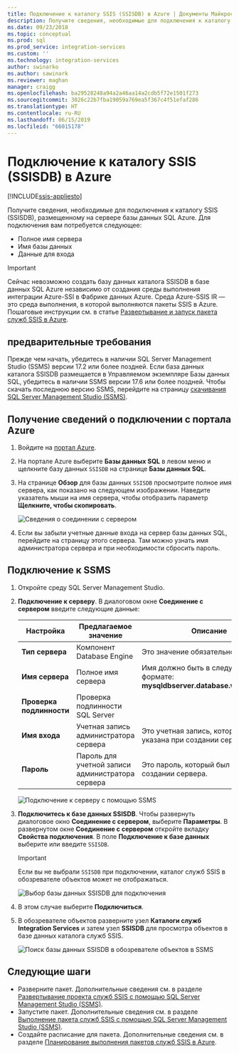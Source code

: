 ```yaml
---
title: Подключение к каталогу SSIS (SSISDB) в Azure | Документы Майкрософт
description: Получите сведения, необходимые для подключения к каталогу SSIS (SSISDB), размещенному на сервере базы данных SQL Azure.
ms.date: 09/23/2018
ms.topic: conceptual
ms.prod: sql
ms.prod_service: integration-services
ms.custom: ''
ms.technology: integration-services
author: swinarko
ms.author: sawinark
ms.reviewer: maghan
manager: craigg
ms.openlocfilehash: ba29528248a94a2a46aa14a2cdb5f72e1501f273
ms.sourcegitcommit: 3026c22b7fba19059a769ea5f367c4f51efaf286
ms.translationtype: HT
ms.contentlocale: ru-RU
ms.lasthandoff: 06/15/2019
ms.locfileid: "66015178"
---
```

# <a name="connect-to-the-ssis-catalog-ssisdb-in-azure"></a>Подключение к каталогу SSIS (SSISDB) в Azure

[!INCLUDE[ssis-appliesto](../../includes/ssis-appliesto-ssvrpluslinux-asdb-asdw-xxx.md)]



Получите сведения, необходимые для подключения к каталогу SSIS (SSISDB), размещенному на сервере базы данных SQL Azure. Для подключения вам потребуется следующее:
- Полное имя сервера
- Имя базы данных
- Данные для входа 

> [!IMPORTANT]
> Сейчас невозможно создать базу данных каталога SSISDB в базе данных SQL Azure независимо от создания среды выполнения интеграции Azure-SSI в Фабрике данных Azure. Среда Azure-SSIS IR — это среда выполнения, в которой выполняются пакеты SSIS в Azure. Пошаговые инструкции см. в статье [Развертывание и запуск пакета служб SSIS в Azure](https://docs.microsoft.com/azure/data-factory/tutorial-create-azure-ssis-runtime-portal). 

## <a name="prerequisites"></a>предварительные требования
Прежде чем начать, убедитесь в наличии SQL Server Management Studio (SSMS) версии 17.2 или более поздней. Если база данных каталога SSISDB размещается в Управляемом экземпляре Базы данных SQL, убедитесь в наличии SSMS версии 17.6 или более поздней. Чтобы скачать последнюю версию SSMS, перейдите на страницу [скачивания SQL Server Management Studio (SSMS)](https://docs.microsoft.com/sql/ssms/download-sql-server-management-studio-ssms).

## <a name="get-the-connection-info-from-the-azure-portal"></a>Получение сведений о подключении с портала Azure
1. Войдите на [портал Azure](https://portal.azure.com/).
2. На портале Azure выберите **Базы данных SQL** в левом меню и щелкните базу данных `SSISDB` на странице **Базы данных SQL**. 
3. На странице **Обзор** для базы данных `SSISDB` просмотрите полное имя сервера, как показано на следующем изображении. Наведите указатель мыши на имя сервера, чтобы отобразить параметр **Щелкните, чтобы скопировать**.

    ![Сведения о соединении с сервером](media/ssis-azure-connect-to-catalog-database/server-name.png) 

4. Если вы забыли учетные данные входа на сервер базы данных SQL, перейдите на страницу этого сервера. Там можно узнать имя администратора сервера и при необходимости сбросить пароль.

## <a name="connect-with-ssms"></a>Подключение к SSMS
1. Откройте среду SQL Server Management Studio.

2. **Подключение к серверу**. В диалоговом окне **Соединение с сервером** введите следующие данные:

   | Настройка       | Предлагаемое значение | Описание | 
   | ------------ | ------------------ | ------------------------------------------------- | 
   | **Тип сервера** | Компонент Database Engine | Это значение обязательно. |
   | **Имя сервера** | Полное имя сервера | Имя должно быть в следующем формате: **mysqldbserver.database.windows.net**. |
   | **Проверка подлинности** | Проверка подлинности SQL Server | |
   | **Имя входа** | Учетная запись администратора сервера | Это учетная запись, которая была указана при создании сервера. |
   | **Пароль** | Пароль для учетной записи администратора сервера | Это пароль, который был указан при создании сервера. |

    ![Подключение к серверу с помощью SSMS](media/ssis-azure-connect-to-catalog-database/ssisdb-connect-1.png)

3. **Подключитесь к базе данных SSISDB**. Чтобы развернуть диалоговое окно **Соединение с сервером**, выберите **Параметры**. В развернутом окне **Соединение с сервером** откройте вкладку **Свойства подключения**. В поле **Подключение к базе данных** выберите или введите `SSISDB`.

    > [!IMPORTANT]
    > Если вы не выбрали `SSISDB` при подключении, каталог служб SSIS в обозревателе объектов может не отображаться.

    ![Выбор базы данных SSISDB для подключения](media/ssis-azure-connect-to-catalog-database/ssisdb-connect-2.png)

4. В этом случае выберите **Подключиться**.

5. В обозревателе объектов разверните узел **Каталоги служб Integration Services** и затем узел **SSISDB** для просмотра объектов в базе данных каталога служб SSIS.

    ![Поиск базы данных SSISDB в обозревателе объектов в SSMS](media/ssis-azure-connect-to-catalog-database/ssisdb-connect-3.png)

## <a name="next-steps"></a>Следующие шаги
- Разверните пакет. Дополнительные сведения см. в разделе [Развертывание проекта служб SSIS с помощью SQL Server Management Studio (SSMS)](../ssis-quickstart-deploy-ssms.md).
- Запустите пакет. Дополнительные сведения см. в разделе [Выполнение пакета служб SSIS с помощью SQL Server Management Studio (SSMS)](../ssis-quickstart-run-ssms.md).
- Создайте расписание для пакета. Дополнительные сведения см. в разделе [Планирование выполнения пакетов служб SSIS в Azure](ssis-azure-schedule-packages.md).
